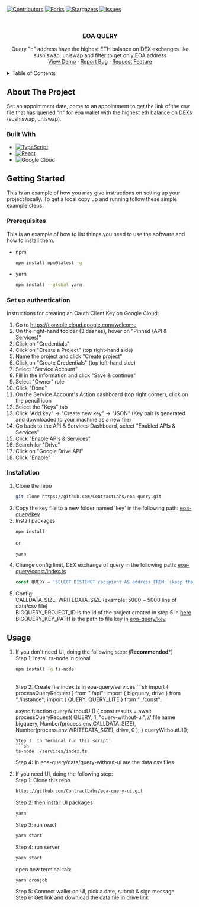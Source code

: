<!-- PROJECT SHIELDS -->
<!--
*** I'm using markdown "reference style" links for readability.
*** Reference links are enclosed in brackets [ ] instead of parentheses ( ).
*** See the bottom of this document for the declaration of the reference variables
*** for contributors-url, forks-url, etc. This is an optional, concise syntax you may use.
*** https://www.markdownguide.org/basic-syntax/#reference-style-links
-->
[![Contributors][contributors-shield]][contributors-url]
[![Forks][forks-shield]][forks-url]
[![Stargazers][stars-shield]][stars-url]
[![Issues][issues-shield]][issues-url]



<!-- PROJECT LOGO -->
<br />
<div align="center">
<h3 align="center">EOA QUERY</h3>

  <p align="center">
    Query "n" address have the highest ETH balance on DEX exchanges like sushiswap, uniswap and filter to get only EOA address
    <br />
    <a href="https://eoa-query.w3w.app/">View Demo</a>
    ·
    <a href="https://github.com/ContractLabs/eoa-query/issues">Report Bug</a>
    ·
    <a href="https://github.com/ContractLabs/eoa-query/issues">Request Feature</a>
  </p>
</div>



<!-- TABLE OF CONTENTS -->
<details>
  <summary>Table of Contents</summary>
  <ol>
    <li>
      <a href="#about-the-project">About The Project</a>
      <ul>
        <li><a href="#built-with">Built With</a></li>
      </ul>
    </li>
    <li>
      <a href="#getting-started">Getting Started</a>
      <ul>
        <li><a href="#set-up-authentication">Set up authentication</a></li>
        <li><a href="#prerequisites">Prerequisites</a></li>
        <li><a href="#installation">Installation</a></li>
      </ul>
    </li>
    <li><a href="#usage">Usage</a></li>
  </ol>
</details>



<!-- ABOUT THE PROJECT -->
## About The Project

Set an appointment date, come to an appointment to get the link of the csv file that has queried "n" for eoa wallet with the highest eth balance on DEXs (sushiswap, uniswap).


### Built With

* [![TypeScript][TypeScript.ts]][TypeScript-url]
* [![React][React.js]][React-url]
* ![Google Cloud](https://img.shields.io/badge/GoogleCloud-%234285F4.svg?style=for-the-badge&logo=google-cloud&logoColor=white)



<!-- GETTING STARTED -->
## Getting Started

This is an example of how you may give instructions on setting up your project locally.
To get a local copy up and running follow these simple example steps.

### Prerequisites

This is an example of how to list things you need to use the software and how to install them.
* npm
  ```sh
  npm install npm@latest -g
  ```
* yarn 
  ```sh
  npm install --global yarn
  ```

### Set up authentication

Instructions for creating an Oauth Client Key on Google Cloud:

1. Go to https://console.cloud.google.com/welcome
2. On the right-hand toolbar (3 dashes), hover on "Pinned (API & Services)"
3. Click on "Credentials"
4. Click on "Create a Project" (top right-hand side)
5. Name the project and click "Create project"
6. Click on "Create Credentials" (top left-hand side)
7. Select "Service Account"
8. Fill in the information and click "Save & continue"
9. Select "Owner" role
10. Click "Done"
11. On the Service Account's Action dashboard (top right corner), click on the pencil icon
12. Select the "Keys" tab
13. Click "Add key" -> "Create new key" -> "JSON" (Key pair is generated and downloaded to your machine as a new file)
14. Go back to the API & Services Dashboard, select "Enabled APIs & Services"
15. Click "Enable APIs & Services"
16. Search for "Drive"
17. Click on "Google Drive API"
18. Click "Enable"


### Installation

1. Clone the repo
   ```sh
   git clone https://github.com/ContractLabs/eoa-query.git
   ```
2. Copy the key file to a new folder named 'key' in the following path: [eoa-query/key](http://github.com/ContractLabs/eoa-query/blob/main/key)
3. Install packages
   ```sh
   npm install 
   ```
   or
   ```sh
   yarn
   ```
4. Change config limit, DEX exchange of query in the following path: [eoa-query/const/index.ts](https://github.com/ContractLabs/eoa-query/blob/main/const/index.ts)
   ```ts
   const QUERY = 'SELECT DISTINCT recipient AS address FROM `{keep the same if you want to query at 3 dex exchanges sushiswap, quickswap, uniswap or you can delete some unnecessary dex exchange}` LIMIT {your limit number}';
   ```
5. Config: 
   <br/>
   CALLDATA_SIZE, WRITEDATA_SIZE (example: 5000 ~ 5000 line of data/csv file)
   <br/>
   BIGQUERY_PROJECT_ID is the id of the project created in step 5 in [here](https://github.com/ContractLabs/eoa-query/edit/main/README.md#set-up-authentication)
   <br/>
   BIGQUERY_KEY_PATH is the path to file key in [eoa-query/key](http://github.com/ContractLabs/eoa-query/blob/main/key)
<!-- USAGE EXAMPLES -->
## Usage

1. If you don't need UI, doing the following step: (**Recommended***)
   <br/>
   Step 1: Install ts-node in global
   ```sh
   npm install -g ts-node 
   ```
   <br/>
   Step 2: Create file index.ts in eoa-query/services
    ```sh
    import { processQueryRequest } from "./api";
    import { bigquery, drive } from "./instance";
    import { QUERY, QUERY_LITE } from "../const";

    async function queryWithoutUI() {
        const results = await processQueryRequest(
            QUERY,
            1,
            "query-without-ui", // file name 
            bigquery,
            Number(process.env.CALLDATA_SIZE),
            Number(process.env.WRITEDATA_SIZE),
            drive,
            0
        );
    }
    queryWithoutUI();
    ```
    Step 3: In Terminal run this script:
    ```sh
    ts-node ./services/index.ts
    ```
    Step 4: In eoa-query/data/query-without-ui are the data csv files

2. If you need UI, doing the following step: 
   <br/>
   Step 1: Clone this repo
   ```sh
   https://github.com/ContractLabs/eoa-query-ui.git
   ```
   Step 2: then install UI packages
   ```sh
   yarn
   ```
   Step 3: run react
   ```sh
   yarn start
   ```
   Step 4: run server 
   ```sh
   yarn start
   ```
   open new terminal tab:
   ```sh
   yarn cronjob
   ```
   Step 5: Connect wallet on UI, pick a date, submit & sign message
   <br/>
   Step 6: Get link and download the data file in drive link



<!-- MARKDOWN LINKS & IMAGES -->
<!-- https://www.markdownguide.org/basic-syntax/#reference-style-links -->
[contributors-shield]: https://img.shields.io/github/contributors/ContractLabs/eoa-query.svg?style=for-the-badge
[contributors-url]: https://github.com/ContractLabs/eoa-query/graphs/contributors
[forks-shield]: https://img.shields.io/github/forks/ContractLabs/eoa-query.svg?style=for-the-badge
[forks-url]: https://github.com/ContractLabs/eoa-query/network/members
[stars-shield]: https://img.shields.io/github/stars/ContractLabs/eoa-query.svg?style=for-the-badge
[stars-url]: https://github.com/ContractLabs/eoa-query/stargazers
[issues-shield]: https://img.shields.io/github/issues/ContractLabs/eoa-query.svg?style=for-the-badge
[issues-url]: https://github.com/ContractLabs/eoa-query/issues
[license-shield]: https://img.shields.io/github/license/ContractLabs/eoa-query.svg?style=for-the-badge
[license-url]: https://github.com/ContractLabs/eoa-query/blob/master/LICENSE.txt
[TypeScript.ts]: https://shields.io/badge/TypeScript-3178C6?logo=TypeScript&logoColor=FFF&style=flat-square
[TypeScript-url]: https://www.typescriptlang.org/
[React.js]: https://img.shields.io/badge/React-20232A?style=for-the-badge&logo=react&logoColor=61DAFB
[React-url]: https://reactjs.org/
